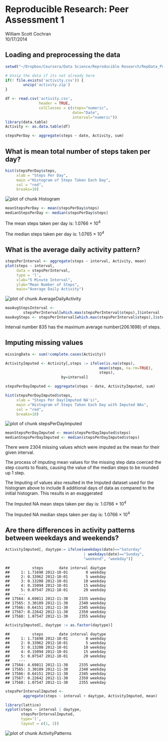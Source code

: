 # Reproducible Research: Peer Assessment 1
William Scott Cochran  
10/17/2014  


## Loading and preprocessing the data

```r
setwd("~/Dropbox/Coursera/Data Science/Reproducible Research/RepData_PeerAssessment1")

# Unzip the data if its not already here
if(! file.exists('activity.csv')) {
        unzip('activity.zip')
}

df <- read.csv('activity.csv', 
               header = TRUE, 
               colClasses = c(steps="numeric",
                              date="Date",
                              interval="numeric"))
library(data.table)
Activity <- as.data.table(df)

stepsPerDay <- aggregate(steps ~ date, Activity, sum)
```

## What is mean total number of steps taken per day?

```r
hist(stepsPerDay$steps, 
     xlab = "Steps Per Day", 
     main ="Histogram of Steps Taken Each Day", 
     col = "red",
     breaks=10)
```

![plot of chunk Histogram](./PA1_template_files/figure-html/Histogram.png) 

```r
meanStepsPerDay <- mean(stepsPerDay$steps)
medianStepsPerDay <- median(stepsPerDay$steps)
```

The mean steps taken per day is: 1.0766 &times; 10<sup>4</sup>

The median steps taken per day is: 1.0765 &times; 10<sup>4</sup>

## What is the average daily activity pattern?

```r
stepsPerInterval <- aggregate(steps ~ interval, Activity, mean)
plot(steps ~ interval, 
     data = stepsPerInterval, 
     type = 'l', 
     xlab="5 Minute Interval", 
     ylab="Mean Number of Steps",
     main="Average Daily Activity")
```

![plot of chunk AverageDailyActivity](./PA1_template_files/figure-html/AverageDailyActivity.png) 

```r
maxAvgStepsInterval <- 
        stepsPerInterval[which.max(stepsPerInterval$steps),]$interval
maxAvgSteps <- stepsPerInterval[which.max(stepsPerInterval$steps),]$steps
```
Interval number 835 has the maximum average number(206.1698) of steps.


## Imputing missing values

```r
missingData <- sum(!complete.cases(Activity))

ActivityImputed <- Activity[,steps := ifelse(is.na(steps), 
                                          mean(steps, na.rm=TRUE),
                                          steps),
                         by=interval]

stepsPerDayImputed <- aggregate(steps ~ date, ActivityImputed, sum)

hist(stepsPerDayImputed$steps, 
     xlab = "Steps Per Day(Imputed NA's)", 
     main ="Histogram of Steps Taken Each Day with Imputed NAs", 
     col = "red",
     breaks=10)
```

![plot of chunk stepsPerDayImputed](./PA1_template_files/figure-html/stepsPerDayImputed.png) 

```r
meanStepsPerDayImputed <- mean(stepsPerDayImputed$steps)
medianStepsPerDayImputed <- median(stepsPerDayImputed$steps)
```
There were 2304 missing values which were imputed as the mean for their given interval.

The process of imputing mean values for the missing step data coerced the step counts to floats, causing the value of the median steps to be rounded up 1 step.

The Imputing of values also resulted in the Imputed dataset used for the histogram above to include 8 additional days of data as compared to the initial histogram. This results in an exaggerated 

The Imputed NA mean steps taken per day is: 1.0766 &times; 10<sup>4</sup>

The Imputed NA median steps taken per day is: 1.0766 &times; 10<sup>4</sup>


## Are there differences in activity patterns between weekdays and weekends?

```r
ActivityImputed[, daytype:= ifelse(weekdays(date)=="Saturday" 
                                   | weekdays(date)=="Sunday",
                                   "weekend", "weekday")]
```

```
##          steps       date interval daytype
##     1: 1.71698 2012-10-01        0 weekday
##     2: 0.33962 2012-10-01        5 weekday
##     3: 0.13208 2012-10-01       10 weekday
##     4: 0.15094 2012-10-01       15 weekday
##     5: 0.07547 2012-10-01       20 weekday
##    ---                                    
## 17564: 4.69811 2012-11-30     2335 weekday
## 17565: 3.30189 2012-11-30     2340 weekday
## 17566: 0.64151 2012-11-30     2345 weekday
## 17567: 0.22642 2012-11-30     2350 weekday
## 17568: 1.07547 2012-11-30     2355 weekday
```

```r
ActivityImputed[, daytype := as.factor(daytype)]
```

```
##          steps       date interval daytype
##     1: 1.71698 2012-10-01        0 weekday
##     2: 0.33962 2012-10-01        5 weekday
##     3: 0.13208 2012-10-01       10 weekday
##     4: 0.15094 2012-10-01       15 weekday
##     5: 0.07547 2012-10-01       20 weekday
##    ---                                    
## 17564: 4.69811 2012-11-30     2335 weekday
## 17565: 3.30189 2012-11-30     2340 weekday
## 17566: 0.64151 2012-11-30     2345 weekday
## 17567: 0.22642 2012-11-30     2350 weekday
## 17568: 1.07547 2012-11-30     2355 weekday
```

```r
stepsPerIntervalImputed <- 
        aggregate(steps ~ interval + daytype, ActivityImputed, mean)

library(lattice)
xyplot(steps ~ interval | daytype,
       stepsPerIntervalImputed,
       type='l',
       layout = c(1, 2))
```

![plot of chunk ActivityPatterns](./PA1_template_files/figure-html/ActivityPatterns.png) 
